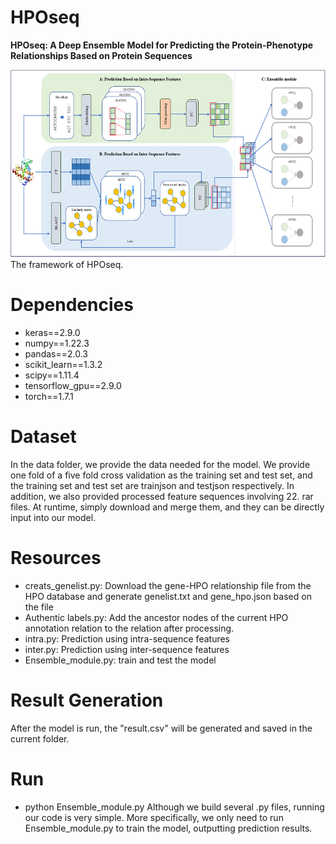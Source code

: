 # HPOseq
**HPOseq: A Deep Ensemble Model for Predicting the Protein-Phenotype Relationships Based on Protein Sequences**
<div align="center">
  <img src="https://github.com/LabBioMedCoder/HPOseq/blob/main/HPOseq_structure.png" width="800px" height="300px">
</div>
The framework of HPOseq.

# Dependencies
* keras==2.9.0
* numpy==1.22.3
* pandas==2.0.3
* scikit_learn==1.3.2
* scipy==1.11.4
* tensorflow_gpu==2.9.0
* torch==1.7.1

# Dataset
In the data folder, we provide the data needed for the model.
We provide one fold of a five fold cross validation as the training set and test set, and the training set and test set are trainjson and testjson respectively. In addition, we also provided processed feature sequences involving 22. rar files. At runtime, simply download and merge them, and they can be directly input into our model.
 
# Resources
* creats_genelist.py: Download the gene-HPO relationship file from the HPO database and generate genelist.txt and gene_hpo.json based on the file
* Authentic labels.py: Add the ancestor nodes of the current HPO annotation relation to the relation after processing.
* intra.py: Prediction using intra-sequence features
* inter.py: Prediction using inter-sequence features
* Ensemble_module.py: train and test the model


# Result Generation
After the model is run, the "result.csv" will be generated and saved in the current folder.

# Run
* python Ensemble_module.py
Although we build several .py files, running our code is very simple. More specifically, we only need to run Ensemble_module.py to train the model, outputting prediction results. 
